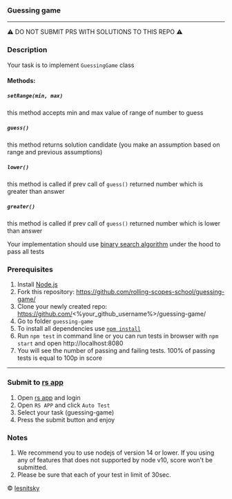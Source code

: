 ### Guessing game

---

⚠️ DO NOT SUBMIT PRS WITH SOLUTIONS TO THIS REPO ⚠️

### Description

Your task is to implement `GuessingGame` class

#### Methods:

##### `setRange(min, max)`

this method accepts min and max value of range of number to guess

##### `guess()`

this method returns solution candidate (you make an assumption based on range and previous assumptions)

##### `lower()`

this method is called if prev call of `guess()` returned number which is greater than answer

##### `greater()`

this method is called if prev call of `guess()` returned number which is lower than answer

Your implementation should use [binary search algorithm](https://en.wikipedia.org/wiki/Binary_search_algorithm) under the hood to pass all tests

### Prerequisites

1. Install [Node.js](https://nodejs.org/en/download/)
2. Fork this repository: https://github.com/rolling-scopes-school/guessing-game/
3. Clone your newly created repo: https://github.com/<%your_github_username%>/guessing-game/
4. Go to folder `guessing-game`
5. To install all dependencies use [`npm install`](https://docs.npmjs.com/cli/install)
6. Run `npm test` in command line or you can run tests in browser with `npm start` and open http://localhost:8080
7. You will see the number of passing and failing tests. 100% of passing tests is equal to 100p in score

---

### Submit to [rs app](https://app.rs.school)

1. Open [rs app](https://app.rs.school) and login
2. Open `RS APP` and click `Auto Test`
3. Select your task (guessing-game)
4. Press the submit button and enjoy

### Notes

1. We recommend you to use nodejs of version 14 or lower. If you using any of features that does not supported by node v10, score won't be submitted.
2. Please be sure that each of your test in limit of 30sec.

© [lesnitsky](https://github.com/lesnitsky)
